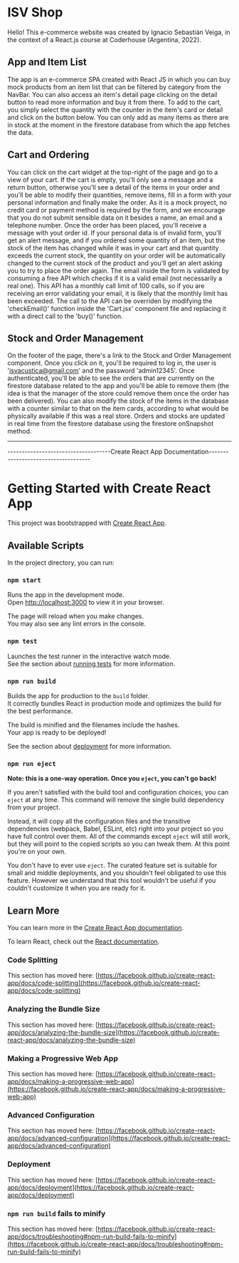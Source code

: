 # ISV Shop

Hello! This e-commerce website was created by Ignacio Sebastián Veiga, in the context of a React.js course at Coderhouse (Argentina, 2022).

## App and Item List

The app is an e-commerce SPA created with React JS in which you can buy mock products from an item list that can be filtered by category from the NavBar. You can also access an item's detail page clicking on the detail button to read more information and buy it from there. To add to the cart, you simply select the quantity with the counter in the item's card or detail and click on the button below. You can only add as many items as there are in stock at the moment in the firestore database from which the app fetches the data.

## Cart and Ordering

You can click on the cart widget at the top-right of the page and go to a view of your cart. If the cart is empty, you'll only see a message and a return button, otherwise you'll see a detail of the items in your order and you'll be able to modify their quantities, remove items, fill in a form with your personal information and finally make the order. As it is a mock proyect, no credit card or payment method is required by the form, and we encourage that you do not submit sensible data on it besides a name, an email and a telephone number. Once the order has been placed, you'll receive a message with yout order id. If your personal data is of invalid form, you'll get an alert message, and if you ordered some quantity of an item, but the stock of the item has changed while it was in your cart and that quantity exceeds the current stock, the quantity on your order will be automatically changed to the current stock of the product and you'll get an alert asking you to try to place the order again. The email inside the form is validated by consuming a free API which checks if it is a valid email (not necessarily a real one). This API has a monthly call limit of 100 calls, so if you are receiving an error validating your email, it is likely that the monthly limit has been exceeded. The call to the API can be overriden by modifying the 'checkEmail()' function inside the 'Cart.jsx' component file and replacing it with a direct call to the 'buy()' function.

## Stock and Order Management

On the footer of the page, there's a link to the Stock and Order Management component. Once you click on it, you'll be required to log in, the user is 'isvacustica@gmail.com' and the password 'admin12345'. Once authenticated, you'll be able to see the orders that are currently on the firestore database related to the app and you'll be able to remove them (the idea is that the manager of the store could remove them once the order has been delivered). You can also modify the stock of the items in the database with a counter similar to that on the item cards, according to what would be physically available if this was a real store. Orders and stocks are updated in real time from the firestore database using the firestore onSnapshot method.


---

------------------------------------Create React App Documentation------------------------------------

# Getting Started with Create React App

This project was bootstrapped with [Create React App](https://github.com/facebook/create-react-app).

## Available Scripts

In the project directory, you can run:

### `npm start`

Runs the app in the development mode.\
Open [http://localhost:3000](http://localhost:3000) to view it in your browser.

The page will reload when you make changes.\
You may also see any lint errors in the console.

### `npm test`

Launches the test runner in the interactive watch mode.\
See the section about [running tests](https://facebook.github.io/create-react-app/docs/running-tests) for more information.

### `npm run build`

Builds the app for production to the `build` folder.\
It correctly bundles React in production mode and optimizes the build for the best performance.

The build is minified and the filenames include the hashes.\
Your app is ready to be deployed!

See the section about [deployment](https://facebook.github.io/create-react-app/docs/deployment) for more information.

### `npm run eject`

**Note: this is a one-way operation. Once you `eject`, you can't go back!**

If you aren't satisfied with the build tool and configuration choices, you can `eject` at any time. This command will remove the single build dependency from your project.

Instead, it will copy all the configuration files and the transitive dependencies (webpack, Babel, ESLint, etc) right into your project so you have full control over them. All of the commands except `eject` will still work, but they will point to the copied scripts so you can tweak them. At this point you're on your own.

You don't have to ever use `eject`. The curated feature set is suitable for small and middle deployments, and you shouldn't feel obligated to use this feature. However we understand that this tool wouldn't be useful if you couldn't customize it when you are ready for it.

## Learn More

You can learn more in the [Create React App documentation](https://facebook.github.io/create-react-app/docs/getting-started).

To learn React, check out the [React documentation](https://reactjs.org/).

### Code Splitting

This section has moved here: [https://facebook.github.io/create-react-app/docs/code-splitting](https://facebook.github.io/create-react-app/docs/code-splitting)

### Analyzing the Bundle Size

This section has moved here: [https://facebook.github.io/create-react-app/docs/analyzing-the-bundle-size](https://facebook.github.io/create-react-app/docs/analyzing-the-bundle-size)

### Making a Progressive Web App

This section has moved here: [https://facebook.github.io/create-react-app/docs/making-a-progressive-web-app](https://facebook.github.io/create-react-app/docs/making-a-progressive-web-app)

### Advanced Configuration

This section has moved here: [https://facebook.github.io/create-react-app/docs/advanced-configuration](https://facebook.github.io/create-react-app/docs/advanced-configuration)

### Deployment

This section has moved here: [https://facebook.github.io/create-react-app/docs/deployment](https://facebook.github.io/create-react-app/docs/deployment)

### `npm run build` fails to minify

This section has moved here: [https://facebook.github.io/create-react-app/docs/troubleshooting#npm-run-build-fails-to-minify](https://facebook.github.io/create-react-app/docs/troubleshooting#npm-run-build-fails-to-minify)
